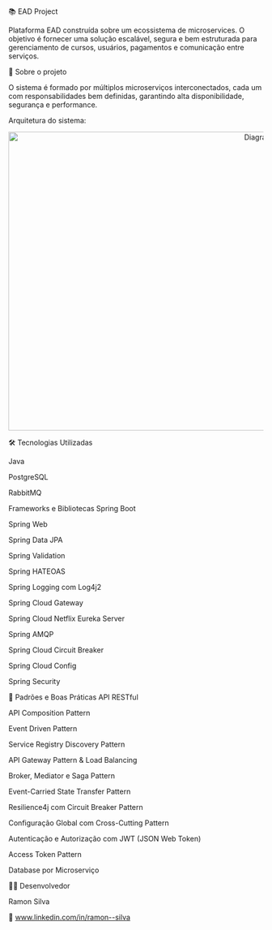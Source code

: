 📚 EAD Project

Plataforma EAD construída sobre um ecossistema de microservices.
O objetivo é fornecer uma solução escalável, segura e bem estruturada para gerenciamento de cursos, usuários, pagamentos e comunicação entre serviços.

📌 Sobre o projeto

O sistema é formado por múltiplos microserviços interconectados, cada um com responsabilidades bem definidas, garantindo alta disponibilidade, segurança e performance.

Arquitetura do sistema:

<p align="center"> <img width="1055" height="589" alt="Diagrama do sistema" src="https://github.com/user-attachments/assets/f74247ef-d071-40d8-ab70-8f8123ea1d01" /> </p>
🛠 Tecnologias Utilizadas

Java

PostgreSQL

RabbitMQ

Frameworks e Bibliotecas
Spring Boot

Spring Web

Spring Data JPA

Spring Validation

Spring HATEOAS

Spring Logging com Log4j2

Spring Cloud Gateway

Spring Cloud Netflix Eureka Server

Spring AMQP

Spring Cloud Circuit Breaker

Spring Cloud Config

Spring Security

🎯 Padrões e Boas Práticas
API RESTful

API Composition Pattern

Event Driven Pattern

Service Registry Discovery Pattern

API Gateway Pattern & Load Balancing

Broker, Mediator e Saga Pattern

Event-Carried State Transfer Pattern

Resilience4j com Circuit Breaker Pattern

Configuração Global com Cross-Cutting Pattern

Autenticação e Autorização com JWT (JSON Web Token)

Access Token Pattern

Database por Microserviço

👨‍💻 Desenvolvedor

Ramon Silva

🔗 www.linkedin.com/in/ramon--silva

